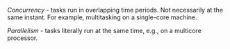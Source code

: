 *Concurrency*  - tasks run in overlapping time periods. Not necessarily at the same instant. For example, 
multitasking on a single-core machine.

*Parallelism*  - tasks literally run at the same time, e.g., on a multicore processor.
